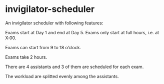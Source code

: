 # invigilator-scheduler
An invigilator scheduler with following features:

Exams start at Day 1 and end at Day 5. 
Exams only start at full hours, i.e. at X:00.

Exams can start from 9 to 18 o’clock.

Exams take 2 hours.

There are 4 assistants and 3 of them are scheduled for each exam.

The workload are splitted evenly among the assistants.
